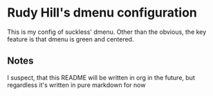 # Rudy Hill's dmenu configuration
This is my config of suckless' dmenu.
Other than the obvious, the key feature is that dmenu is green and centered.

## Notes
I suspect, that this README will be written in org in the future, but regardless it's written in pure markdown for now
